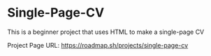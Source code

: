 # Single-Page-CV
This is a beginner project that uses HTML to make a single-page CV

Project Page URL: https://roadmap.sh/projects/single-page-cv
